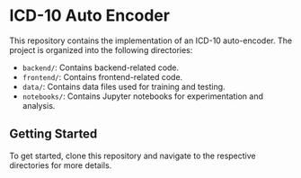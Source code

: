 # ICD-10 Auto Encoder

This repository contains the implementation of an ICD-10 auto-encoder. The project is organized into the following directories:

- `backend/`: Contains backend-related code.
- `frontend/`: Contains frontend-related code.
- `data/`: Contains data files used for training and testing.
- `notebooks/`: Contains Jupyter notebooks for experimentation and analysis.

## Getting Started

To get started, clone this repository and navigate to the respective directories for more details.
